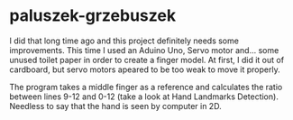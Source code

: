 # paluszek-grzebuszek
I did that long time ago and this project definitely needs some improvements.
This time I used an Aduino Uno, Servo motor and... some unused toilet paper in order to create a finger model. At first, I did it out of cardboard, but servo motors apeared to be too weak to move it properly. 

The program takes a middle finger as a reference and calculates the ratio between lines 9-12 and 0-12 (take a look at Hand Landmarks Detection). Needless to say that the hand is seen by computer in 2D.
